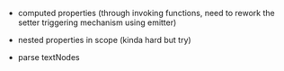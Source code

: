- computed properties (through invoking functions, need to rework the setter triggering mechanism using emitter)

- nested properties in scope (kinda hard but try)

- parse textNodes
